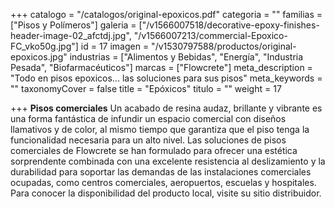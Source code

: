 +++
catalogo = "/catalogos/original-epoxicos.pdf"
categoria = ""
familias = ["Pisos y Polímeros"]
galeria = ["/v1566007518/decorative-epoxy-finishes-header-image-02_afctdj.jpg", "/v1566007213/commercial-Epoxico-FC_vko50g.jpg"]
id = 17
imagen = "/v1530797588/productos/original-epoxicos.jpg"
industrias = ["Alimentos y Bebidas", "Energía", "Industria Pesada", "Biofarmacéuticos"]
marcas = ["Flowcrete"]
meta_description = "Todo en pisos epoxicos... las soluciones para sus pisos"
meta_keywords = ""
taxonomyCover = false
title = "Epóxicos"
titulo = ""
weight = 17

+++
**Pisos comerciales** Un acabado de resina audaz, brillante y vibrante es una forma fantástica de infundir un espacio comercial con diseños llamativos y de color, al mismo tiempo que garantiza que el piso tenga la funcionalidad necesaria para un alto nivel. Las soluciones de pisos comerciales de Flowcrete se han formulado para ofrecer una estética sorprendente combinada con una excelente resistencia al deslizamiento y la durabilidad para soportar las demandas de las instalaciones comerciales ocupadas, como centros comerciales, aeropuertos, escuelas y hospitales. Para conocer la disponibilidad del producto local, visite su sitio distribuidor.